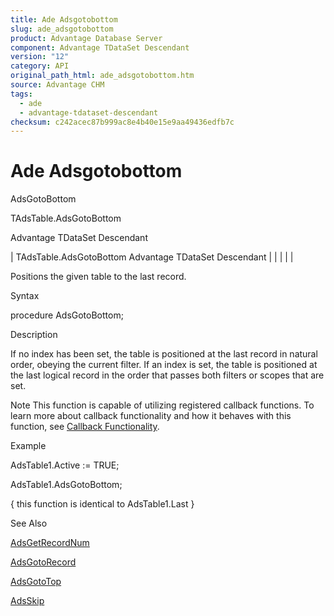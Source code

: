 ```yaml
---
title: Ade Adsgotobottom
slug: ade_adsgotobottom
product: Advantage Database Server
component: Advantage TDataSet Descendant
version: "12"
category: API
original_path_html: ade_adsgotobottom.htm
source: Advantage CHM
tags:
  - ade
  - advantage-tdataset-descendant
checksum: c242acec87b999ac8e4b40e15e9aa49436edfb7c
---
```


# Ade Adsgotobottom

AdsGotoBottom

TAdsTable.AdsGotoBottom

Advantage TDataSet Descendant

| TAdsTable.AdsGotoBottom  Advantage TDataSet Descendant |  |  |  |  |

Positions the given table to the last record.

Syntax

procedure AdsGotoBottom;

Description

If no index has been set, the table is positioned at the last record in natural order, obeying the current filter. If an index is set, the table is positioned at the last logical record in the order that passes both filters or scopes that are set.

Note This function is capable of utilizing registered callback functions. To learn more about callback functionality and how it behaves with this function, see [Callback Functionality](master_callback_functionality.md).

Example

AdsTable1.Active := TRUE;

AdsTable1.AdsGotoBottom;

{ this function is identical to AdsTable1.Last }

See Also

[AdsGetRecordNum](ade_adsgetrecordnum.md)

[AdsGotoRecord](ade_adsgotorecord.md)

[AdsGotoTop](ade_adsgototop.md)

[AdsSkip](ade_adsskip.md)

